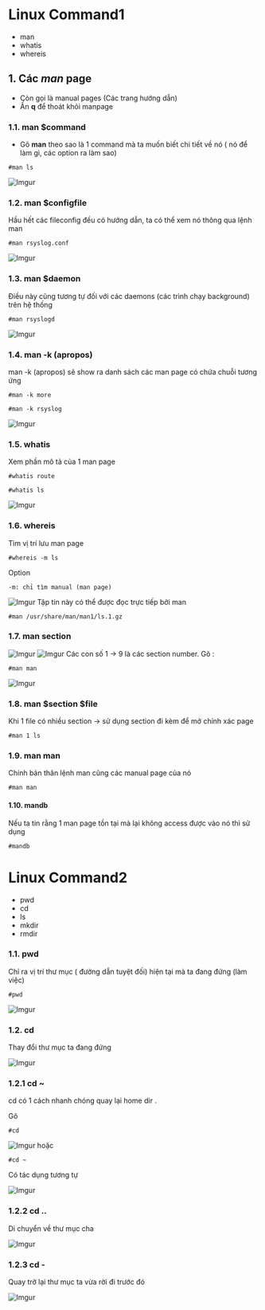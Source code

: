 # Linux Command1
- man
- whatis
- whereis
## 1. Các *man* page
- Còn gọi là manual pages (Các trang hướng dẫn)
- Ấn **q** để thoát khỏi manpage
### 1.1. man $command
- Gõ **man** theo sao là 1 command mà ta muốn biết chi tiết về nó ( nó để làm gì, các option ra làm sao)
```
#man ls
```
![Imgur](https://i.imgur.com/eWqGZab.png)

### 1.2. man $configfile
Hầu hết các fileconfig đều có hướng dẫn, ta có thể xem nó thông qua lệnh man
```
#man rsyslog.conf
```
![Imgur](https://i.imgur.com/7GCpy53.png)

### 1.3. man $daemon
Điều này cũng tương tự đối với các daemons (các trình chạy background) trên hệ thống
```
#man rsyslogd
```
![Imgur](https://i.imgur.com/nQEFdWm.png)

### 1.4. man -k (apropos)
man -k (apropos) sẽ show ra danh sách các man page có chứa chuỗi tương ứng
```
#man -k more

#man -k rsyslog
```
![Imgur](https://i.imgur.com/PxnrVph.png)

### 1.5. whatis
Xem phần mô tả của 1 man page

```
#whatis route

#whatis ls
```
![Imgur](https://i.imgur.com/BCFsVcq.png)

### 1.6. whereis
Tìm vị trí lưu man page
```
#whereis -m ls
```
Option

    -m: chỉ tìm manual (man page)

![Imgur](https://i.imgur.com/DbjhLxb.png)
Tập tin này có thể được đọc trực tiếp bởi man
```
#man /usr/share/man/man1/ls.1.gz
```

### 1.7. man section
![Imgur](https://i.imgur.com/eWqGZab.png)
![Imgur](https://i.imgur.com/k0KZgVt.png)
Các con số 1 -> 9 là các section number. Gõ :
```
#man man 
```

![Imgur](https://i.imgur.com/aLvmTex.png)

### 1.8. man $section $file
Khi 1 file có nhiều section -> sử dụng section đi kèm để mở chính xác page

```
#man 1 ls
```
### 1.9. man man
Chính bản thân lệnh man cũng các manual page của nó
```
#man man
```
#### 1.10. mandb

Nếu ta tin rằng 1 man page tồn tại mà lại không access được vào nó thì sử dụng
```
#mandb
```

# Linux Command2
- pwd
- cd
- ls
- mkdir
- rmdir

### 1.1. pwd
Chỉ ra vị trí thư mục ( đường dẫn tuyệt đối) hiện tại mà ta đang đứng (làm việc)
```
#pwd
```
![Imgur](https://i.imgur.com/Y38CNEz.png)

### 1.2. cd 
Thay đổi thư mục ta đang đứng

![Imgur](https://i.imgur.com/NUukyd8.png)

### 1.2.1 cd ~
cd có 1 cách nhanh chóng quay lại home dir .

Gõ 
```
#cd
```
![Imgur](https://i.imgur.com/fE6Lt8n.png)
hoặc 
```
#cd ~
```
Có tác dụng tương tự

![Imgur](https://i.imgur.com/LEE4st7.png)

### 1.2.2 cd ..
Di chuyển về thư mục cha

![Imgur](https://i.imgur.com/UaQqPmD.png)

### 1.2.3 cd -
Quay trở lại thư mục ta vừa rời đi trước đó

![Imgur](https://i.imgur.com/yU7xUY2.png)
